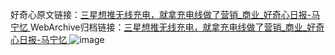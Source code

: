 好奇心原文链接：[三星想推无线充电，就拿充电线做了营销_商业_好奇心日报-马宁忆 ](https://www.qdaily.com/articles/10388.html)
WebArchive归档链接：[三星想推无线充电，就拿充电线做了营销_商业_好奇心日报-马宁忆 ](http://web.archive.org/web/20190623160244/https://www.qdaily.com/articles/10388.html)
![image](http://ww3.sinaimg.cn/large/007d5XDply1g3vwkkx1etj30u02x5wy2)